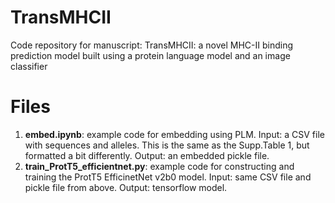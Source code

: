 # TransMHCII
Code repository for manuscript: TransMHCII: a novel MHC-II binding prediction model built using a protein language model and an image classifier

# Files
1. **embed.ipynb**: example code for embedding using PLM. Input: a CSV file with sequences and alleles. This is the same as the Supp.Table 1, but formatted a bit differently. Output: an embedded pickle file.
2. **train_ProtT5_efficientnet.py**: example code for constructing and training the ProtT5 EfficinetNet v2b0 model. Input: same CSV file and pickle file from above. Output: tensorflow model.
